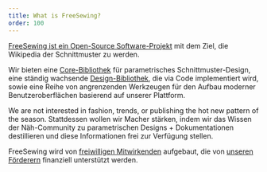 ```yaml
---
title: What is FreeSewing?
order: 100
---
```


[FreeSewing ist ein Open-Source Software-Projekt](https://github.com/freesewing/) mit dem Ziel, die Wikipedia der Schnittmuster zu werden.

Wir bieten eine [Core-Bibliothek](https://www.npmjs.com/package/@freesewing/core) für parametrisches Schnittmuster-Design, eine ständig wachsende [Design-Bibliothek](/designs/), die via Code implementiert wird, sowie eine Reihe von angrenzenden Werkzeugen für den Aufbau moderner Benutzeroberflächen basierend auf unserer Plattform.

We are not interested in fashion, trends, or publishing the hot new pattern of the season. Stattdessen wollen wir Macher stärken, indem wir das Wissen der Näh-Community zu parametrischen Designs + Dokumentationen destillieren und diese Informationen frei zur Verfügung stellen.

FreeSewing wird von [freiwilligen Mitwirkenden](/community/who/contributors/) aufgebaut, die von [unseren Förderern](/community/who/patrons/) finanziell unterstützt werden.
